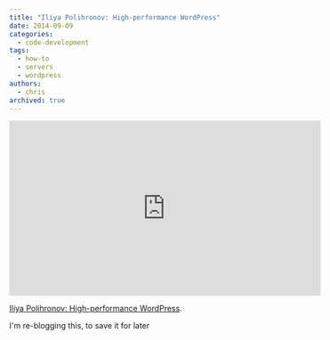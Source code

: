```yaml
---
title: "Iliya Polihronov: High-performance WordPress"
date: 2014-09-09
categories:
  - code-development
tags:
  - how-to
  - servers
  - wordpress
authors:
  - chris
archived: true
---
```


<iframe src="https://videopress.com/embed/eOIB9DkL" width="560" height="315" frameborder="0" allowfullscreen="allowfullscreen"></iframe>

<script src="https://videopress.com/videopress-iframe.js"></script>

[Iliya Polihronov: High-performance WordPress](http://wordpress.tv/2012/09/01/iliya-polihronov-high-performance-wordpress/).

I'm re-blogging this, to save it for later
